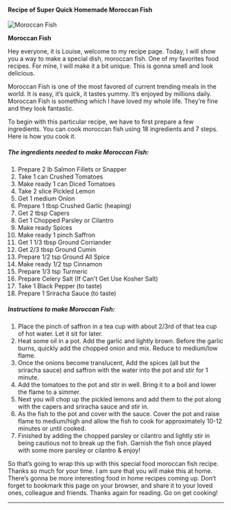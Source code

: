             

#### Recipe of Super Quick Homemade Moroccan Fish

![Moroccan Fish](https://img-global.cpcdn.com/recipes/5719169665859584/751x532cq70/moroccan-fish-recipe-main-photo.jpg)

**Moroccan Fish**

Hey everyone, it is Louise, welcome to my recipe page. Today, I will show you a way to make a special dish, moroccan fish. One of my favorites food recipes. For mine, I will make it a bit unique. This is gonna smell and look delicious.

Moroccan Fish is one of the most favored of current trending meals in the world. It is easy, it’s quick, it tastes yummy. It’s enjoyed by millions daily. Moroccan Fish is something which I have loved my whole life. They’re fine and they look fantastic.

To begin with this particular recipe, we have to first prepare a few ingredients. You can cook moroccan fish using 18 ingredients and 7 steps. Here is how you cook it.

##### The ingredients needed to make Moroccan Fish:

1.  Prepare 2 lb Salmon Fillets or Snapper
2.  Take 1 can Crushed Tomatoes
3.  Make ready 1 can Diced Tomatoes
4.  Take 2 slice Pickled Lemon
5.  Get 1 medium Onion
6.  Prepare 1 tbsp Crushed Garlic (heaping)
7.  Get 2 tbsp Capers
8.  Get 1 Chopped Parsley or Cilantro
9.  Make ready Spices
10.  Make ready 1 pinch Saffron
11.  Get 1 1/3 tbsp Ground Corriander
12.  Get 2/3 tbsp Ground Cumin
13.  Prepare 1/2 tsp Ground All Spice
14.  Make ready 1/2 tsp Cinnamon
15.  Prepare 1/3 tsp Turmeric
16.  Prepare Celery Salt (If Can't Get Use Kosher Salt)
17.  Take 1 Black Pepper (to taste)
18.  Prepare 1 Sriracha Sauce (to taste)

##### Instructions to make Moroccan Fish:

1.  Place the pinch of saffron in a tea cup with about 2/3rd of that tea cup of hot water. Let it sit for later.
2.  Heat some oil in a pot. Add the garlic and lightly brown. Before the garlic burns, quickly add the chopped onion and mix. Reduce to medium/low flame.
3.  Once the onions become translucent, Add the spices (all but the sriracha sauce) and saffron with the water into the pot and stir for 1 minute.
4.  Add the tomatoes to the pot and stir in well. Bring it to a boil and lower the flame to a simmer.
5.  Next you will chop up the pickled lemons and add them to the pot along with the capers and sriracha sauce and stir in.
6.  As the fish to the pot and cover with the sauce. Cover the pot and raise flame to medium/high and allow the fish to cook for approximately 10-12 minutes or until cooked.
7.  Finished by adding the chopped parsley or cilantro and lightly stir in being cautious not to break up the fish. Garnish the fish once played with some more parsley or cilantro & enjoy!

So that’s going to wrap this up with this special food moroccan fish recipe. Thanks so much for your time. I am sure that you will make this at home. There’s gonna be more interesting food in home recipes coming up. Don’t forget to bookmark this page on your browser, and share it to your loved ones, colleague and friends. Thanks again for reading. Go on get cooking!

* * *